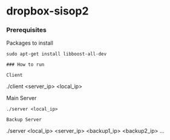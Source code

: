 # dropbox-sisop2

### Prerequisites

Packages to install
```
sudo apt-get install libboost-all-dev

### How to run

Client
```
./client <username> <server_ip> <local_ip>
 
Main Server
```
./server <local_ip>

Backup Server
```
./server <local_ip> <server_ip> <backup1_ip> <backup2_ip> ...
